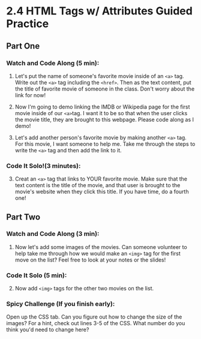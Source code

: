 # 2.4 HTML Tags w/ Attributes Guided Practice 

## Part One

### Watch and Code Along (5 min):

1. Let's put the name of someone's favorite movie inside of an `<a>` tag. Write out the `<a>` tag including the `<href>`. Then as the text content, put the title of favorite movie of someone in the class. Don't worry about the link for now! 

2. Now I'm going to demo linking the IMDB or Wikipedia page for the first movie inside of our `<a>`tag. I want it to be so that when the user clicks the movie title, they are brought to this webpage. Please code along as I demo!

3. Let's add another person's favorite movie by making another `<a>` tag. For this movie, I want someone to help me. Take me through the steps to write the `<a>` tag and then add the link to it. 

### Code It Solo!(3 minutes):

3. Creat an `<a>` tag that links to YOUR favorite movie. Make sure that the text content is the title of the movie, and that user is brought to the movie's website when they click this title. If you have time, do a fourth one! 

## Part Two
### Watch and Code Along (3 min):

1. Now let's add some images of the movies.  Can someone volunteer to help take me through how we would make an `<img>` tag for the first move on the list? Feel free to look at your notes or the slides! 

### Code It Solo (5 min):
2. Now add `<img>` tags for the other two movies on the list.

### Spicy Challenge (If you finish early):
Open up the CSS tab. Can you figure out how to change the size of the images? For a hint, check out lines 3-5 of the CSS. What number do you think you'd need to change here?